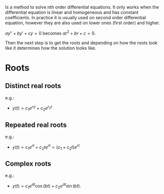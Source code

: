 Is a method to solve nth order differential equations. It only works when the differential equation is linear and homogeneous and has constant coefficients. In practice it is usually used on second order differential equation, however they are also used on lower ones (first order) and higher.

$ay''+by'+cy=0$ becomes $ar^2+br+c=0$.

Then the next step is to get the roots and depending on how the roots look like it determines how the solution looks like.

# Roots
## Distinct real roots
e.g.:
- $y(t)=c_1e^{r_1t}+c_2e^{r_2t}$
## Repeated real roots
e.g.:
- $y(t)=c_1e^{rt}+c_2te^{rt}=(c_1+c_2t)e^{rt}$

## Complex roots
e.g.:
- $y(t)=c_1e^{at}\cos(bt)+c_2e^{at}\sin(bt)$.